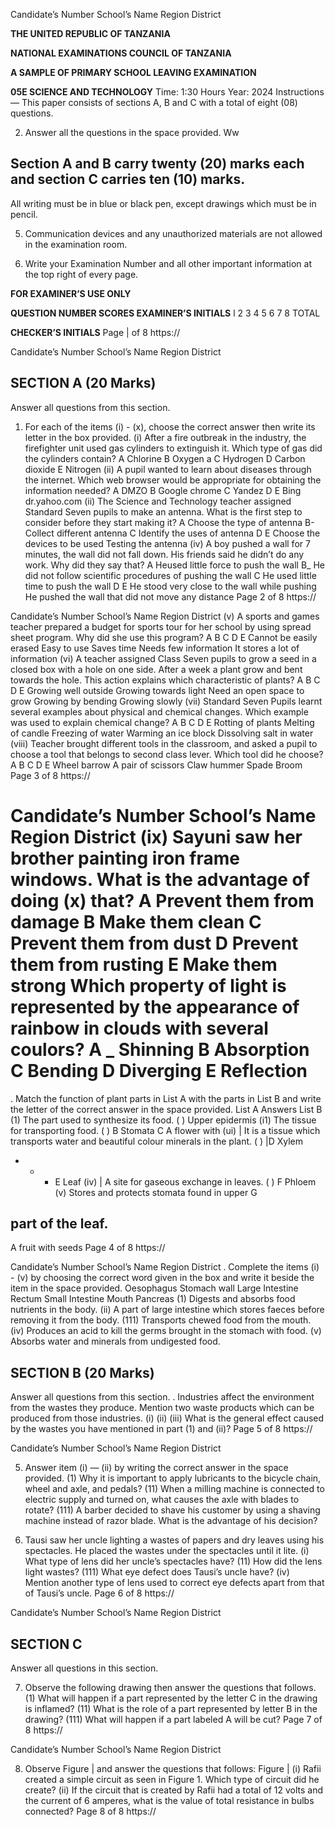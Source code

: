 Candidate’s Number
School’s Name
Region
District

**THE UNITED REPUBLIC OF TANZANIA**

**NATIONAL EXAMINATIONS COUNCIL OF TANZANIA**

**A SAMPLE OF PRIMARY SCHOOL LEAVING EXAMINATION**

**05E SCIENCE AND TECHNOLOGY**
Time: 1:30 Hours Year: 2024
Instructions
—
This paper consists of sections A, B and C with a total of eight (08) questions.

2. Answer all the questions in the space provided.
Ww

## Section A and B carry twenty (20) marks each and section C carries ten (10) marks.
All writing must be in blue or black pen, except drawings which must be in pencil.

5. Communication devices and any unauthorized materials are not allowed in the examination room.

6. Write your Examination Number and all other important information at the top right of every page.

**FOR EXAMINER’S USE ONLY**

**QUESTION NUMBER SCORES EXAMINER’S INITIALS**
l
2
3
4
5
6
7
8
TOTAL

**CHECKER’S INITIALS**
Page | of 8
https://

Candidate’s Number
School’s Name
Region
District

## SECTION A (20 Marks)
Answer all questions from this section.

1. For each of the items (i) - (x), choose the correct answer then write its letter in the box provided.
(i) After a fire outbreak in the industry, the firefighter unit used gas cylinders to extinguish it. Which type of gas did the cylinders contain?
   A Chlorine
   B Oxygen a
   C Hydrogen
   D Carbon dioxide
   E Nitrogen
(ii) A pupil wanted to learn about diseases through the internet. Which web browser would be appropriate for obtaining the information needed?
   A DMZO
   B Google chrome
   C Yandez
D
E
Bing dr.yahoo.com
(ii) The Science and Technology teacher assigned Standard Seven pupils to make an antenna. What is the first step to consider before they start making it?
   A Choose the type of antenna
B- Collect different antenna
   C Identify the uses of antenna
D
E
Choose the devices to be used
Testing the antenna
(iv) A boy pushed a wall for 7 minutes, the wall did not fall down. His friends said he didn’t do any work. Why did they say that?
   A Heused little force to push the wall
B_ He did not follow scientific procedures of pushing the wall
   C He used little time to push the wall
D
E
He stood very close to the wall while pushing
He pushed the wall that did not move any distance
Page 2 of 8
https://

Candidate’s Number
School’s Name
Region
District
(v) A sports and games teacher prepared a budget for sports tour for her school by using spread sheet program. Why did she use this program?
A
B
C
D
E
Cannot be easily erased
Easy to use
Saves time
Needs few information
It stores a lot of information
(vi) A teacher assigned Class Seven pupils to grow a seed in a closed box with a hole on one side. After a week a plant grow and bent towards the hole. This action explains which characteristic of plants?
A
B
C
D
E
Growing well outside
Growing towards light
Need an open space to grow
Growing by bending
Growing slowly
(vii) Standard Seven Pupils learnt several examples about physical and chemical changes.
Which example was used to explain chemical change?
A
B
C
D
E
Rotting of plants
Melting of candle
Freezing of water
Warming an ice block
Dissolving salt in water
(viii) Teacher brought different tools in the classroom, and asked a pupil to choose a tool that belongs to second class lever. Which tool did he choose?
A
B
C
D
E
Wheel barrow
   A pair of scissors
Claw hummer
Spade
Broom
Page 3 of 8
https://

Candidate’s Number
School’s Name
Region
District
(ix) Sayuni saw her brother painting iron frame windows. What is the advantage of doing
(x)
that?
   A Prevent them from damage
   B Make them clean
   C Prevent them from dust
   D Prevent them from rusting
   E Make them strong
Which property of light is represented by the appearance of rainbow in clouds with several coulors?
   A _ Shinning
   B Absorption
   C Bending
   D Diverging
   E Reflection
=
. Match the function of plant parts in List A with the parts in List B and write the letter of the correct answer in the space provided.
List A Answers List B
(1) The part used to synthesize its food. ( ) Upper epidermis
(i1) The tissue for transporting food. ( ) B Stomata
   C A flower with
(ui) | It is a tissue which transports water and beautiful colour minerals in the plant. ( ) |D Xylem
- - - E Leaf
(iv) | A site for gaseous exchange in leaves. ( )
F Phloem
(v) Stores and protects stomata found in upper G

## part of the leaf.
   A fruit with seeds
Page 4 of 8
https://

Candidate’s Number
School’s Name
Region
District
. Complete the items (i) - (v) by choosing the correct word given in the box and write it beside the item in the space provided.
Oesophagus Stomach wall Large Intestine
Rectum Small Intestine Mouth
Pancreas
(1) Digests and absorbs food nutrients in the body.
(ii) A part of large intestine which stores faeces before removing it from the body.
(111) Transports chewed food from the mouth.
(iv) Produces an acid to kill the germs brought in the stomach with food.
(v) Absorbs water and minerals from undigested food.

## SECTION B (20 Marks)
Answer all questions from this section.
. Industries affect the environment from the wastes they produce. Mention two waste products which can be produced from those industries.
(i)
(ii)
(iii) What is the general effect caused by the wastes you have mentioned in part (1) and
(ii)?
Page 5 of 8
https://

Candidate’s Number
School’s Name
Region
District

5. Answer item (i) — (ii) by writing the correct answer in the space provided.
(1) Why it is important to apply lubricants to the bicycle chain, wheel and axle, and pedals?
(11) When a milling machine is connected to electric supply and turned on, what causes the axle with blades to rotate?
(111) A barber decided to shave his customer by using a shaving machine instead of razor blade. What is the advantage of his decision?

6. Tausi saw her uncle lighting a wastes of papers and dry leaves using his spectacles. He placed the wastes under the spectacles until it lite.
(i) What type of lens did her uncle’s spectacles have?
(11) How did the lens light wastes?
(111) What eye defect does Tausi’s uncle have?
(iv) Mention another type of lens used to correct eye defects apart from that of Tausi’s uncle.
Page 6 of 8
https://

Candidate’s Number
School’s Name
Region
District

## SECTION C
Answer all questions in this section.

7. Observe the following drawing then answer the questions that follows.
(1) What will happen if a part represented by the letter C in the drawing is inflamed?
(11) What is the role of a part represented by letter B in the drawing?
(111) What will happen if a part labeled A will be cut?
Page 7 of 8
https://

Candidate’s Number
School’s Name
Region
District

8. Observe Figure | and answer the questions that follows:
Figure |
(i) Rafii created a simple circuit as seen in Figure 1. Which type of circuit did he create?
(ii) If the circuit that is created by Rafii had a total of 12 volts and the current of 6 amperes,
what is the value of total resistance in bulbs connected?
Page 8 of 8
https://